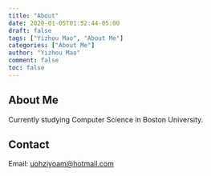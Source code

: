 ```yaml
---
title: "About"
date: 2020-01-05T01:52:44-05:00
draft: false
tags: ["Yizhou Mao", "About Me"]
categories: ["About Me"]
author: "Yizhou Mao"
comment: false
toc: false
---
```


## About Me

Currently studying Computer Science in Boston University.

## Contact

Email: uohziyoam@hotmail.com
